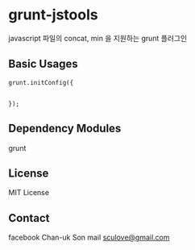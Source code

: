 # grunt-jstools
javascript 파일의 concat, min 을 지원하는 grunt 플러그인

## Basic Usages
```
grunt.initConfig({


});
```

## Dependency Modules
grunt

## License
MIT License

## Contact
facebook Chan-uk Son
mail sculove@gmail.com
